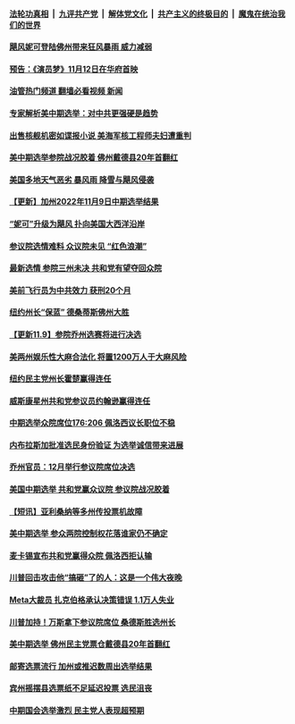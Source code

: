 ####  [法轮功真相](../../../../basic/blob/master/README.md?t=11110131) &nbsp;|&nbsp; [九评共产党](../../../../9ping.md/blob/master/README.md?t=11110131) &nbsp;|&nbsp; [解体党文化](../../../../jtdwh.md/blob/master/README.md?t=11110131)  &nbsp;|&nbsp; [共产主义的终极目的](../../../../gczydzjmd.md/blob/master/README.md?t=11110131) &nbsp;|&nbsp; [魔鬼在统治我们的世界](../../../../mgztzwmdsj.md/blob/master/README.md?t=11110131) 

#### [飓风妮可登陆佛州带来狂风暴雨 威力减弱](../pages/prog203/a103571841.md?t=11110131) 

#### [预告：《演员梦》11月12日在华府首映](../pages/prog203/a103571851.md?t=11110131) 

#### [油管热门频道 翻墙必看视频 新闻](http://129.146.143.75:81/youtube.html?11110131)

#### [专家解析美中期选举：对中共更强硬是趋势](../pages/prog203/a103571822.md?t=11110131) 

#### [出售核舰机密如谍报小说 美海军核工程师夫妇遭重判](../pages/prog203/a103571647.md?t=11110131) 

#### [美中期选举参院战况胶着 佛州戴德县20年首翻红](../pages/prog203/a103571512.md?t=11110131) 

#### [美国多地天气恶劣 暴风雨 降雪与飓风侵袭](../pages/prog203/a103571526.md?t=11110131) 

#### [【更新】加州2022年11月9日中期选举结果](../pages/prog203/a103571476.md?t=11110131) 

#### [“妮可”升级为飓风 扑向美国大西洋沿岸](../pages/prog203/a103571275.md?t=11110131) 

#### [参议院选情难料 众议院未见 “红色浪潮”](../pages/prog203/a103571338.md?t=11110131) 

#### [最新选情 参院三州未决 共和党有望夺回众院](../pages/prog203/a103571334.md?t=11110131) 

#### [美前飞行员为中共效力 获刑20个月](../pages/prog203/a103571336.md?t=11110131) 

#### [纽约州长“保蓝” 德桑蒂斯佛州大胜](../pages/prog203/a103571342.md?t=11110131) 

#### [【更新11.9】参院乔州选赛将进行决选](../pages/prog203/a103570896.md?t=11110131) 

#### [美两州娱乐性大麻合法化 将置1200万人于大麻风险](../pages/prog203/a103571225.md?t=11110131) 

#### [纽约民主党州长霍楚赢得连任](../pages/prog203/a103571230.md?t=11110131) 

#### [威斯康星州共和党参议员约翰逊赢得连任](../pages/prog203/a103571209.md?t=11110131) 

#### [中期选举众院席位176:206 佩洛西议长职位不稳](../pages/prog203/a103571198.md?t=11110131) 

#### [内布拉斯加批准选民身份验证 为选举诚信带来进展](../pages/prog203/a103571181.md?t=11110131) 

#### [乔州官员：12月举行参议院席位决选](../pages/prog203/a103571101.md?t=11110131) 

#### [美国中期选举 共和党赢众议院 参议院战况胶着](../pages/prog203/a103571077.md?t=11110131) 

#### [【短讯】亚利桑纳等多州传投票机故障](../pages/prog203/a103571075.md?t=11110131) 

#### [美中期选举 参众两院控制权花落谁家仍不确定](../pages/prog203/a103571067.md?t=11110131) 

#### [麦卡锡宣布共和党赢得众院 佩洛西拒认输](../pages/prog203/a103571038.md?t=11110131) 

#### [川普回击攻击他“搞砸”了的人：这是一个伟大夜晚](../pages/prog203/a103570985.md?t=11110131) 

#### [Meta大裁员 扎克伯格承认决策错误 1.1万人失业](../pages/prog203/a103570971.md?t=11110131) 

#### [川普加持！万斯拿下参议院席位 桑德斯胜选州长](../pages/prog203/a103570932.md?t=11110131) 

#### [美中期选举 佛州民主党票仓戴德县20年首翻红](../pages/prog203/a103570921.md?t=11110131) 

#### [邮寄选票流行 加州或推迟数周出选举结果](../pages/prog203/a103570824.md?t=11110131) 

#### [宾州摇摆县选票纸不足延迟投票 选民沮丧](../pages/prog203/a103570819.md?t=11110131) 

#### [中期国会选举激烈 民主党人表现超预期](../pages/prog203/a103570816.md?t=11110131) 

<img src='http://gfw-breaker.win/goodnews/indexes/prog203.md' width='0px' height='0px'/>
